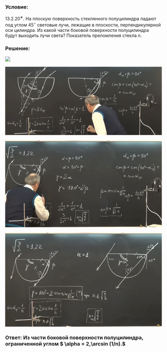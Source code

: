###  Условие:

$13.2.20^{∗}.$ На плоскую поверхность стеклянного полуцилиндра падают под углом $45^{\circ}$ световые лучи, лежащие в плоскости, перпендикулярной оси цилиндра. Из какой части боковой поверхности полуцилиндра будут выходить лучи света? Показатель преломления стекла $n$.

###  Решение:

![](https://www.youtube.com/embed/IOYCB2WT5FU)

![|770x334, 67%](../../img/13.2.20/01.png)

![|701x389, 67%](../../img/13.2.20/02.png)

![|649x388, 67%](../../img/13.2.20/03.png)

###  Ответ: Из части боковой поверхности полуцилиндра, ограниченной углом $ \alpha = 2\,\arcsin (1/n).$